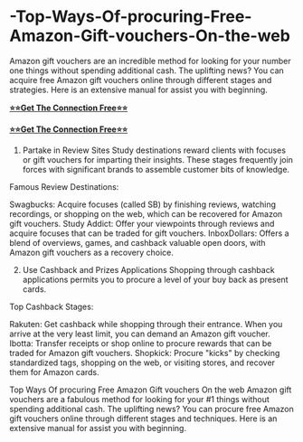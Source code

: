 # -Top-Ways-Of-procuring-Free-Amazon-Gift-vouchers-On-the-web
Amazon gift vouchers are an incredible method for looking for your number one things without spending additional cash. The uplifting news? You can acquire free Amazon gift vouchers online through different stages and strategies. Here is an extensive manual for assist you with beginning.

**[⭐⭐Get The Connection Free⭐⭐](https://tinyurl.com/gift-all-card-2024-new_)**

**[⭐⭐Get The Connection Free⭐⭐](https://tinyurl.com/gift-all-card-2024-new_)**
1. Partake in Review Sites
Study destinations reward clients with focuses or gift vouchers for imparting their insights. These stages frequently join forces with significant brands to assemble customer bits of knowledge.

Famous Review Destinations:

Swagbucks: Acquire focuses (called SB) by finishing reviews, watching recordings, or shopping on the web, which can be recovered for Amazon gift vouchers.
Study Addict: Offer your viewpoints through reviews and acquire focuses that can be traded for gift vouchers.
InboxDollars: Offers a blend of overviews, games, and cashback valuable open doors, with Amazon gift vouchers as a recovery choice.

2. Use Cashback and Prizes Applications
Shopping through cashback applications permits you to procure a level of your buy back as present cards.

Top Cashback Stages:

Rakuten: Get cashback while shopping through their entrance. When you arrive at the very least limit, you can demand an Amazon gift voucher.
Ibotta: Transfer receipts or shop online to procure rewards that can be traded for Amazon gift vouchers.
Shopkick: Procure "kicks" by checking standardized tags, shopping on the web, or visiting stores, and recover them for Amazon cards.

Top Ways Of procuring Free Amazon Gift vouchers On the web
Amazon gift vouchers are a fabulous method for looking for your #1 things without spending additional cash. The uplifting news? You can procure free Amazon gift vouchers online through different stages and techniques. Here is an extensive manual for assist you with beginning.
